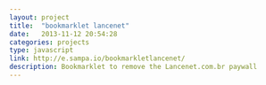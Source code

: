 ```yaml
---
layout: project
title:  "bookmarklet lancenet"
date:   2013-11-12 20:54:28
categories: projects
type: javascript
link: http://e.sampa.io/bookmarkletlancenet/
description: Bookmarklet to remove the Lancenet.com.br paywall
---
```


